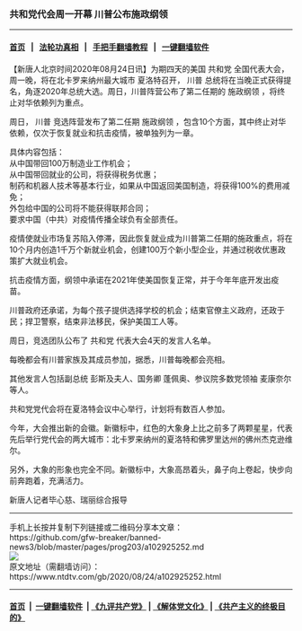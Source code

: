 ### 共和党代会周一开幕 川普公布施政纲领
------------------------

#### [首页](https://github.com/gfw-breaker/banned-news3/blob/master/README.md) &nbsp;&nbsp;|&nbsp;&nbsp; [法轮功真相](https://github.com/begood0513/basic/blob/master/README.md)  &nbsp;&nbsp;|&nbsp;&nbsp; [手把手翻墙教程](https://github.com/gfw-breaker/guides/wiki)  &nbsp;&nbsp;|&nbsp;&nbsp; [一键翻墙软件](https://github.com/gfw-breaker/nogfw/blob/master/README.md)  



<div><div class="post_content" itemprop="articleBody">
 <p>
  【新唐人北京时间2020年08月24日讯】为期四天的美国
  <ok href="https://www.ntdtv.com/gb/共和党.htm">
   共和党
  </ok>
  全国代表大会，周一晚，将在北卡罗来纳州最大城市 夏洛特召开，
  <ok href="https://www.ntdtv.com/gb/川普.htm">
   川普
  </ok>
  总统将在当晚正式获得提名，角逐2020年总统大选。周日，川普阵营公布了第二任期的
  <ok href="https://www.ntdtv.com/gb/施政纲领.htm">
   施政纲领
  </ok>
  ，将终止对华依赖列为重点。
 </p>
 <p>
  周日，
  <ok href="https://www.ntdtv.com/gb/川普.htm">
   川普
  </ok>
  竞选阵营发布了第二任期
  <ok href="https://www.ntdtv.com/gb/施政纲领.htm">
   施政纲领
  </ok>
  ，包含10个方面，其中终止对华依赖，仅次于恢复就业和抗击疫情，被单独列为一章。
 </p>
 <p>
  具体内容包括：
  <br/>
  从中国带回100万制造业工作机会；
  <br/>
  从中国带回就业的公司，将获得税务优惠；
  <br/>
  制药和机器人技术等基本行业，如果从中国返回美国制造，将获得100%的费用减免；
  <br/>
  外包给中国的公司将不能获得联邦合同；
  <br/>
  要求中国（中共）对疫情传播全球负有全部责任。
 </p>
 <p>
  疫情使就业市场复苏陷入停滞，因此恢复就业成为川普第二任期的施政重点，将在10个月内创造1千万个新就业机会，创建100万个新小型企业，并通过税收优惠政策扩大就业机会。
 </p>
 <p>
  抗击疫情方面，纲领中承诺在2021年使美国恢复正常，并于今年年底开发出疫苗。
 </p>
 <p>
  川普政府还承诺，为每个孩子提供选择学校的机会；结束官僚主义政府，还政于民；捍卫警察，结束非法移民，保护美国工人等。
 </p>
 <p>
  周日，竞选团队公布了
  <ok href="https://www.ntdtv.com/gb/共和党.htm">
   共和党
  </ok>
  代表大会4天的发言人名单。
 </p>
 <p>
  每晚都会有川普家族及其成员参加，据悉，川普每晚都会亮相。
 </p>
 <p>
  其他发言人包括副总统 彭斯及夫人、国务卿 蓬佩奥、参议院多数党领袖 麦康奈尔等人。
 </p>
 <p>
  共和党党代会将在夏洛特会议中心举行，计划将有数百人参加。
 </p>
 <p>
  今年，大会推出新的会徽。新徽标中，红色的大象身上比之前多了两颗星星，代表先后举行党代会的两大城市：北卡罗来纳州的夏洛特和佛罗里达州的佛州杰克逊维尔。
 </p>
 <p>
  另外，大象的形象也完全不同。新徽标中，大象高昂着头，鼻子向上卷起，快步向前奔跑着，充满活力。
 </p>
 <p>
  新唐人记者毕心慈、瑞丽综合报导
 </p>
 <div class="single_ad">
 </div>
</div>
</div>
<hr/>
手机上长按并复制下列链接或二维码分享本文章：<br/>
https://github.com/gfw-breaker/banned-news3/blob/master/pages/prog203/a102925252.md <br/>
<a href='https://github.com/gfw-breaker/banned-news3/blob/master/pages/prog203/a102925252.md'><img src='https://github.com/gfw-breaker/banned-news3/blob/master/pages/prog203/a102925252.md.png'/></a> <br/>
原文地址（需翻墙访问）：https://www.ntdtv.com/gb/2020/08/24/a102925252.html


------------------------
#### [首页](https://github.com/gfw-breaker/banned-news3/blob/master/README.md) &nbsp;|&nbsp; [一键翻墙软件](https://github.com/gfw-breaker/nogfw/blob/master/README.md) &nbsp;| [《九评共产党》](https://github.com/gfw-breaker/9ping.md/blob/master/README.md#九评之一评共产党是什么) | [《解体党文化》](https://github.com/gfw-breaker/jtdwh.md/blob/master/README.md) | [《共产主义的终极目的》](https://github.com/gfw-breaker/gczydzjmd.md/blob/master/README.md)


<img src='http://gfw-breaker.win/banned-news3/pages/prog203/a102925252.md' width='0px' height='0px'/>